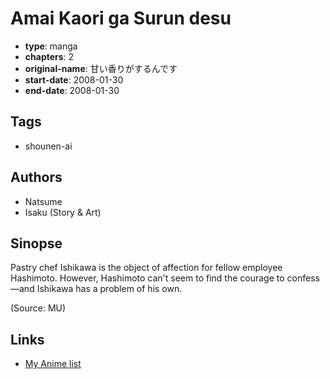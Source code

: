# Amai Kaori ga Surun desu

-   **type**: manga
-   **chapters**: 2
-   **original-name**: 甘い香りがするんです
-   **start-date**: 2008-01-30
-   **end-date**: 2008-01-30

## Tags

-   shounen-ai

## Authors

-   Natsume
-   Isaku (Story & Art)

## Sinopse

Pastry chef Ishikawa is the object of affection for fellow employee Hashimoto. However, Hashimoto can't seem to find the courage to confess—and Ishikawa has a problem of his own.

(Source: MU)

## Links

-   [My Anime list](https://myanimelist.net/manga/20164/Amai_Kaori_ga_Surun_desu)
